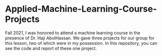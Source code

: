 # Applied-Machine-Learning-Course-Projects
Fall 2021, I was honored to attend a machine learning course in the presence of Dr. Haji AbolHassan. We gave three projects for our group for this lesson, two of which were in my possession. In this repository, you can see the code and report of these one project.
